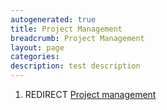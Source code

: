 ```yaml
---
autogenerated: true
title: Project Management
breadcrumb: Project Management
layout: page
categories: 
description: test description
---
```


1.  REDIRECT [Project management](Project_management)
